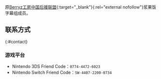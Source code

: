 原[Berryz工房中国后援联盟](http://www.berryz.cn/){:target="_blank"}{:rel="external nofollow"}浆果饭字幕组成员。

## 联系方式
{:#contact}

### 游戏平台

- Nintendo 3DS Friend Code：`0774-4472-6023`
- Nintendo Switch Friend Code：`SW-4407-2200-0734`
